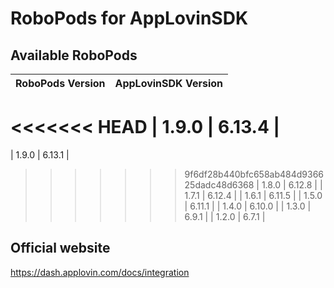 # RoboPods for AppLovinSDK

## Available RoboPods

| RoboPods Version  | AppLovinSDK Version  |
|-------------------|-------------------|
<<<<<<< HEAD
| 1.9.0             | 6.13.4            |
=======
| 1.9.0             | 6.13.1            |
>>>>>>> 9f6df28b440bfc658ab484d936625dadc48d6368
| 1.8.0             | 6.12.8            |
| 1.7.1             | 6.12.4            |
| 1.6.1             | 6.11.5            |
| 1.5.0             | 6.11.1            |
| 1.4.0             | 6.10.0            |
| 1.3.0             | 6.9.1             |
| 1.2.0             | 6.7.1             |

## Official website
https://dash.applovin.com/docs/integration
